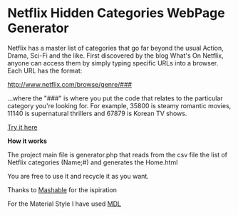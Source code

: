 # Netflix Hidden Categories WebPage Generator 

Netflix has a master list of categories that go far beyond the usual Action, Drama, Sci-Fi and the like. 
First discovered by the blog What's On Netflix, anyone can access them by simply typing specific URLs into a browser. Each URL has the format:

http://www.netflix.com/browse/genre/###

...where the "###" is where you put the code that relates to the particular category you're looking for. For example, 35800 is steamy romantic movies, 11140 is supernatural thrillers and 67879 is Korean TV shows.

[Try it here](http://htmlpreview.github.io/?https://github.com/StefanoGR/NetflixHiddenCategoriesWebPage/blob/master/Home.html)

**How it works**

The project main file is generator.php that reads from the csv file the list of Netflix categories (Name;#) and generates the Home.html

You are free to use it and recycle it as you want.

Thanks to [Mashable](http://mashable.com/2016/01/11/netflix-search-codes/?utm_cid=mash-com-fb-socmed-link#7KbwtPUbuZqg) for the ispiration

For the Material Style I have used [MDL](https://github.com/google/material-design-lite)
